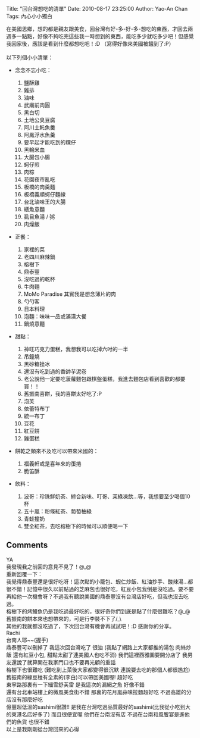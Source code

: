 Title: "回台灣想吃的清單"
Date: 2010-08-17 23:25:00
Author: Yao-An Chan
Tags: 內心小小獨白


<div class='post'>
<div class="separator" style="clear: both; text-align: center;"></div>在美國思鄉，想的都是親友跟美食，回台灣有好-多-好-多-想吃的東西，才回去兩週多一點點，好像不夠吃完這些我一時想到的東西，能吃多少就吃多少吧！但感覺我回家後，應該是看到什麼都想吃吧！:D （寫得好像來美國被餓到了:P）<br /><br />以下列個小小清單：<br /><ul><li>念念不忘小吃：</li></ul><ol><ol><li>鹽酥雞</li><li>雞排</li><li>滷味</li><li>武廟前肉圓</li><li>黑白切</li><li>土地公臭豆腐</li><li>阿川土魠魚羹</li><li>阿鳳浮水魚羹</li><li>要早起才能吃到的粿仔</li><li>黑輪米血</li><li>大腸包小腸</li><li>蚵仔煎</li><li>肉粽</li><li>花園夜市亂吃</li><li>板橋的肉羹麵</li><li>板橋義順蚵仔麵線</li><li>台北滷味王的大腸</li><li>繕魚意麵</li><li>虱目魚湯 / 粥</li><li>肉燥飯</li></ol></ol><div><ul><li>正餐：</li></ul></div><div><ol><ol><li>家裡的菜</li><li>老四川麻辣鍋</li><li>榕樹下</li><li>鼎泰豐</li><li>沒吃過的乾杯</li><li>牛肉麵</li><li>MoMo Paradise 其實我是想念薄片的肉</li><li>勺勺客</li><li>日本料理</li><li>泡麵：味味一品或滿漢大餐</li><li>鍋燒意麵</li></ol></ol></div><div><ul><li>甜點：</li></ul></div><div><ol><ol><li>神旺巧克力蛋糕，我想我可以吃掉六吋的一半</li><li>吊鐘燒</li><li>黑砂糖挫冰</li><li>還沒有吃到過的香帥芋泥卷</li><li>老公說他一定要吃菠蘿麵包跟棋盤蛋糕，我進去麵包店看到喜歡的都要買！！</li><li>舊振南喜餅，我的喜餅太好吃了:P</li><li>泡芙</li><li>依蕾特布丁</li><li>統一布丁</li><li>豆花</li><li>紅豆餅</li><li>雞蛋糕</li></ol></ol><div><ul><li>餅乾之類來不及吃可以帶來米國的：</li></ul></div><ol><ol><li>福義軒或是喜年來的蛋捲</li><li>脆笛酥</li></ol></ol></div><div><ul><li>飲料：</li></ul></div><div><ol><ol><li>波哥：珍珠鮮奶茶、綜合新味、叮哥、茉綠凍飲...等，我想要至少喝個10杯</li><li>五十嵐：粉條紅茶、葡萄柚綠</li><li>青蛙撞奶</li><li>雙全紅茶，去吃榕樹下的時候可以順便喝一下</li></ol></ol><ul></ul></div></div>
<h2>Comments</h2>
<div class='comments'>
<div class='comment'>
<div class='author'>YA</div>
<div class='content'>
我發現我之前回的意見不見了！@_@<br />重新回覆一下：<br />我覺得鼎泰豐還是很好吃呀！這次點的小籠包、蝦仁炒飯、紅油抄手、酸辣湯...都很不錯！記憶中很久以前點過的芝麻包也很好吃，紅豆小包我倒是沒吃過。要不要再給他一次機會呀？不過我有聽說美國的鼎泰豐沒有台灣店好吃，但我也沒去吃過。<br />榕樹下的烤鰻魚仍是我吃過最好吃的，很好奇你們到底是點了什麼很難吃？@_@<br />舊振南的餅本來也想帶來的，可是行李裝不下了/_\<br />其他的我就都沒吃過了，下次回台灣有機會再試試吧！:D 感謝你的分享。</div>
</div>
<div class='comment'>
<div class='author'>Rachi</div>
<div class='content'>
台南人耶~~(握手)<br />鼎泰豐可以刪掉了 我這次回台灣吃了 很油 (我點了網路上大家都推的湯包 肉絲炒飯 還有紅豆小包, 甜點太甜了連美國人也吃不消) 我們這裡西雅圖要開分店了 我男友還說了就算開在我家門口也不要再光顧的重話<br />榕樹下也很難吃 (難吃到上菜後大家都變得很沉默 連說要去吃的那個人都很尷尬)<br />舊振南的綠豆椪有全素的(李白)可以帶回美國喔! 超好吃<br />東寧路那裏有一下細雪舒芙雷 是我這次的漏網之魚 好像不錯<br />還有台北車站樓上的微風美食街不錯 那裏的花月嵐蒜味拉麵超好吃 不過高雄的分店沒有那麼好吃<br />億豐超低溫的sashimi很讚!! 是我在台灣吃過品質最好的sashimi(比我從小吃到大的東港名店好多了) 而且很便宜喔 他們在台南沒有店 不過在台南和風饗宴是進他們的魚貨 也很不錯<br />以上是我剛剛從台灣回來的心得</div>
</div>
</div>
